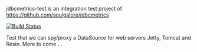 jdbcmetrics-test is an integration test project of https://github.com/soulgalore/jdbcmetrics

[![Build Status](https://travis-ci.org/mlundberg/jdbcmetrics-test.png?branch=master)](https://travis-ci.org/mlundberg/jdbcmetrics-test)

Test that we can spy/proxy a DataSource for web servers Jetty, Tomcat and Resin. More to come ...
